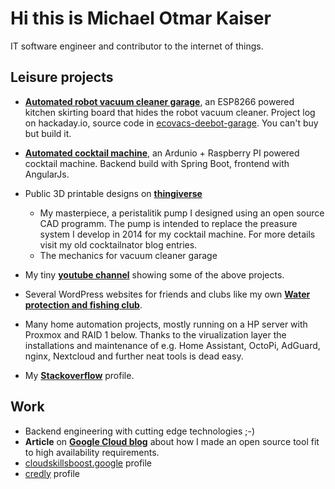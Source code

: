 # Hi this is Michael Otmar Kaiser

IT software engineer and contributor to the internet of things.

## Leisure projects
- **[Automated robot vacuum cleaner garage](https://hackaday.io/project/178993-space-saving-robot-vacuum-cleaner-garage)**, an ESP8266 powered kitchen skirting board that hides the robot vacuum cleaner. Project log on hackaday.io, source code in [ecovacs-deebot-garage](https://github.com/mika2de/ecovacs-deebot-garage). You can't buy but build it. 

- **[Automated cocktail machine](https://cocktailnator.de)**, an Ardunio + Raspberry PI powered cocktail machine. Backend build with Spring Boot, frontend with AngularJs.

- Public 3D printable designs on **[thingiverse](https://www.thingiverse.com/mika2de/designs)** 
  - My masterpiece, a peristalitik pump I designed using an open source CAD programm. The pump is intended to replace the preasure system I develop in 2014 for my cocktail machine. For more details visit my old cocktailnator blog entries.
  - The mechanics for vacuum cleaner garage

- My tiny **[youtube channel](https://www.youtube.com/@mkai2305)** showing some of the above projects. 

- Several WordPress websites for friends and clubs like my own **[Water protection and fishing club](https://gav-reinheim.de)**.

- Many home automation projects, mostly running on a HP server with Proxmox and RAID 1 below. Thanks to the virualization layer the installations and maintenance of e.g. Home Assistant, OctoPi, AdGuard, nginx, Nextcloud and further neat tools is dead easy.

- My **[Stackoverflow](https://stackoverflow.com/users/4482535/mika)** profile.

## Work
- Backend engineering with cutting edge technologies ;-) 
- **Article** on **[Google Cloud blog](https://cloud.google.com/blog/products/databases/deutsche-bank-scales-online-banking-platform-with-spanner?hl=en)** about how I made an open source tool fit to high availability requirements.
- [cloudskillsboost.google](https://www.cloudskillsboost.google/public_profiles/d7cce189-52a1-4f82-927c-f5b7f484f5fa) profile
- [credly](https://www.credly.com/users/michael-kaiser.43c9bc5b/badges?sort=-state_updated_at&page=1) profile 
